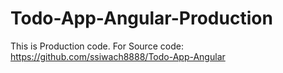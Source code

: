 # Todo-App-Angular-Production

This is Production code.
For Source code: https://github.com/ssiwach8888/Todo-App-Angular
